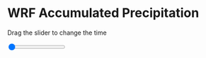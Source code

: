 <h1>WRF Accumulated Precipitation</h1>
<p>Drag the slider to change the time</p>

<div class="slidecontainer">
<input oninput='setImage(this)' class="slider" type="range" min="0" max="5" value="0" step="1" />
<img id='img'/>
</div>

<script>
var img = document.getElementById('img');
var img_array = ['/assets/images/wrf/r_wrfout_d01_2020-02-17_12:00:00.png',
'/assets/images/wrf/r_wrfout_d01_2020-02-17_13:00:00.png',
'/assets/images/wrf/r_wrfout_d01_2020-02-17_14:00:00.png',
'/assets/images/wrf/r_wrfout_d01_2020-02-17_15:00:00.png',
'/assets/images/wrf/r_wrfout_d01_2020-02-17_16:00:00.png',];
function setImage(obj)
{
        var value = obj.value;
        img.src = img_array[value];

}
</script>
